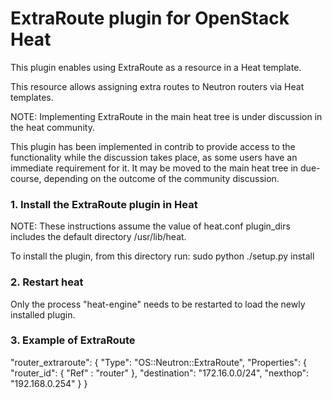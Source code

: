 ExtraRoute plugin for OpenStack Heat
====================================

This plugin enables using ExtraRoute as a resource in a Heat template.

This resource allows assigning extra routes to Neutron routers via Heat
templates.

NOTE: Implementing ExtraRoute in the main heat tree is under discussion in the
heat community.

This plugin has been implemented in contrib to provide access to the
functionality while the discussion takes place, as some users have an immediate
requirement for it.
It may be moved to the main heat tree in due-course, depending on the outcome
of the community discussion.

### 1. Install the ExtraRoute plugin in Heat

NOTE: These instructions assume the value of heat.conf plugin_dirs includes the
default directory /usr/lib/heat.

To install the plugin, from this directory run:
    sudo python ./setup.py install

### 2. Restart heat

Only the process "heat-engine" needs to be restarted to load the newly
installed plugin.

### 3. Example of ExtraRoute

"router_extraroute": {
  "Type": "OS::Neutron::ExtraRoute",
  "Properties": {
    "router_id": { "Ref" : "router" },
    "destination": "172.16.0.0/24",
    "nexthop": "192.168.0.254"
  }
}
